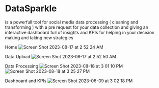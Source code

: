 # DataSparkle
is a powerfull tool for social media data processing ( cleaning and transforming ) with a pre request for your data collection and giving an interactive dashboard full of insights and KPIs for helping in your decision making and taking new strategies

Home
![Screen Shot 2023-08-17 at 2 52 24 AM](https://github.com/WassimHD/DataSparkle/assets/109726535/00190b9e-57c9-46b3-8afd-98d4a9049a3c)

Data Upload
![Screen Shot 2023-08-17 at 2 52 50 AM](https://github.com/WassimHD/DataSparkle/assets/109726535/aed847b6-05f5-4314-a487-39deaa3fb426)

Data Processing
![Screen Shot 2023-08-18 at 3 01 10 PM](https://github.com/WassimHD/DataSparkle/assets/109726535/d75cc97c-a458-4a05-b279-3b5fcfc45e0a)
![Screen Shot 2023-08-18 at 3 25 27 PM](https://github.com/WassimHD/DataSparkle/assets/109726535/52259685-c00a-4486-943c-b313674897be)

Dashboard and KPIs
![Screen Shot 2023-06-09 at 3 02 18 PM](https://github.com/WassimHD/DataSparkle/assets/109726535/26d28f9e-5766-45c0-8ad0-e565dc8f06a0)
